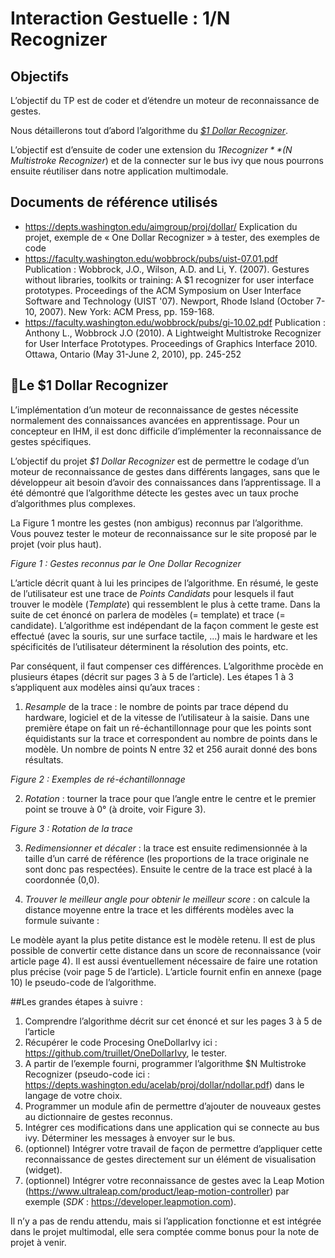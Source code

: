# Interaction Gestuelle : $1/$N Recognizer
## Objectifs
L’objectif du TP est de coder et d’étendre un moteur de reconnaissance de gestes.

Nous  détaillerons  tout  d’abord  l’algorithme  du  *[$1  Dollar  Recognizer](https://depts.washington.edu/acelab/proj/dollar/index.html)*.

L’objectif est d’ensuite de coder une extension du *$1 Recognizer* *($N Multistroke Recognizer*) et de la connecter sur le bus ivy que nous pourrons ensuite réutiliser dans notre application multimodale.

## Documents de référence utilisés
* https://depts.washington.edu/aimgroup/proj/dollar/
Explication du projet, exemple de « One Dollar Recognizer » à tester, des exemples de code
* https://faculty.washington.edu/wobbrock/pubs/uist-07.01.pdf
Publication : Wobbrock, J.O., Wilson, A.D. and Li, Y. (2007). Gestures without libraries, toolkits or training: A $1 recognizer for user interface prototypes. Proceedings of the ACM Symposium on User Interface Software and Technology (UIST '07). Newport, Rhode Island (October 7-10, 2007). New York: ACM Press, pp. 159-168.
* https://faculty.washington.edu/wobbrock/pubs/gi-10.02.pdf
Publication : Anthony L., Wobbrock J.O (2010). A Lightweight Multistroke Recognizer for User
Interface Prototypes. Proceedings of Graphics Interface 2010. Ottawa, Ontario (May 31-June
2, 2010), pp. 245-252

## Le $1 Dollar Recognizer
L’implémentation d’un moteur de reconnaissance de gestes nécessite normalement des  connaissances avancées en apprentissage. Pour un concepteur en IHM, il est donc difficile d’implémenter la reconnaissance de gestes spécifiques.

L’objectif du projet *$1  Dollar Recognizer* est de permettre le codage d’un moteur de reconnaissance de  gestes  dans  différents  langages, sans  que  le  développeur  ait  besoin
d’avoir  des connaissances  dans l’apprentissage. Il a été démontré que l’algorithme détecte les gestes avec un taux proche d’algorithmes plus complexes.

La  Figure  1  montre  les  gestes  (non ambigus)  reconnus  par  l’algorithme.
Vous  pouvez  tester  le  moteur  de reconnaissance sur le site proposé par le projet (voir plus haut).

*Figure 1 : Gestes reconnus par le One Dollar Recognizer*

L’article décrit quant à lui les principes de l’algorithme.
En résumé, le geste de l’utilisateur est une trace de *Points Candidats* pour lesquels il faut trouver le modèle (*Template*) qui ressemblent le plus à cette trame. Dans la suite de cet énoncé on parlera de modèles (= template) et trace (= candidate).
L’algorithme est indépendant de la façon comment le geste est effectué (avec la souris, sur une surface tactile, ...) mais le hardware et les spécificités de l’utilisateur déterminent la résolution des points, etc.

Par conséquent, il faut compenser ces différences. L’algorithme procède en plusieurs étapes (décrit sur pages 3 à 5 de l’article). Les étapes 1 à 3 s’appliquent aux modèles ainsi qu’aux traces :
1. *Resample* de la trace : le nombre de points par trace dépend du hardware, logiciel et de
la vitesse de l’utilisateur à la saisie. Dans une première étape on fait un ré-échantillonnage pour que  les  points  sont  équidistants  sur  la  trace  et  correspondent  au  nombre  de  points  dans  le modèle. Un nombre de points N entre 32 et 256 aurait donné des bons résultats.

*Figure 2 : Exemples de ré-échantillonnage*

2. *Rotation* : tourner la trace pour que l’angle entre le centre et le premier point se trouve à 0° (à droite, voir Figure 3).

*Figure 3 : Rotation de la trace*

3.  *Redimensionner  et  décaler* :  la  trace  est  ensuite  redimensionnée  à  la  taille  d’un  carré  de référence (les proportions de la trace originale ne sont donc pas respectées). Ensuite le centre de la trace est placé à la coordonnée (0,0).

4.  *Trouver le meilleur angle pour obtenir le meilleur score* : on calcule la distance moyenne entre la trace et les différents modèles avec la formule suivante :



Le modèle ayant la plus petite distance est le modèle retenu. Il est de plus possible de convertir cette distance dans un score de reconnaissance (voir article page 4). Il est aussi éventuellement nécessaire de faire une rotation plus précise (voir page 5 de l’article).
L’article fournit enfin en annexe (page 10) le pseudo-code de l’algorithme.

##Les grandes étapes à suivre :

1. Comprendre l’algorithme décrit sur cet énoncé et sur les pages 3 à 5 de l’article
2. Récupérer  le  code  Procesing  OneDollarIvy  ici : https://github.com/truillet/OneDollarIvy,  le tester.
3. A  partir  de  l’exemple  fourni,  programmer  l’algorithme  $N  Multistroke  Recognizer  (pseudo-code  ici :  https://depts.washington.edu/acelab/proj/dollar/ndollar.pdf)  dans  le  langage  de votre choix.
4. Programmer  un  module  afin  de  permettre  d’ajouter  de  nouveaux  gestes  au  dictionnaire  de gestes reconnus.
5. Intégrer  ces  modifications  dans  une  application  qui  se  connecte  au  bus  ivy.  Déterminer  les messages à envoyer sur le bus.
6. (optionnel) Intégrer votre travail de façon de permettre d’appliquer cette reconnaissance de
gestes directement sur un élément de visualisation (widget).
7. (optionnel) Intégrer votre reconnaissance de gestes avec la Leap Motion
(https://www.ultraleap.com/product/leap-motion-controller) par exemple
(*SDK* : https://developer.leapmotion.com).

Il n’y a pas de rendu attendu, mais si l’application fonctionne et est intégrée dans le projet multimodal, elle sera comptée comme bonus pour la note de projet à venir.

